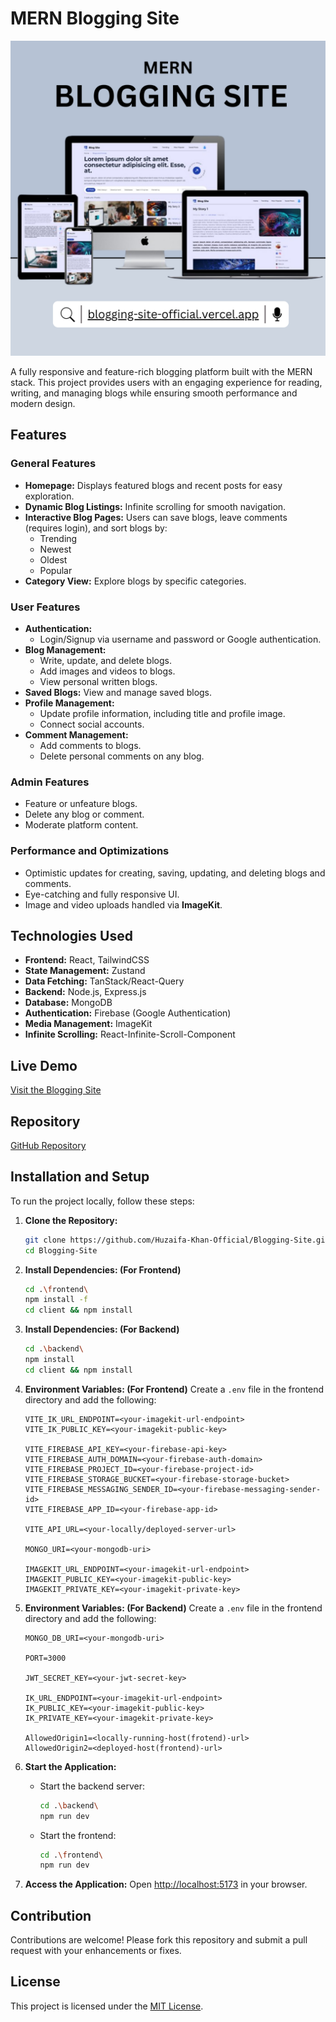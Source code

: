 # <a name="Title">MERN Blogging Site</a>

![Blogging Site Mockup](/frontend/public/Mockup-Template.png)

A fully responsive and feature-rich blogging platform built with the MERN stack. This project provides users with an engaging experience for reading, writing, and managing blogs while ensuring smooth performance and modern design.

## Features

### General Features

- **Homepage:** Displays featured blogs and recent posts for easy exploration.
- **Dynamic Blog Listings:** Infinite scrolling for smooth navigation.
- **Interactive Blog Pages:** Users can save blogs, leave comments (requires login), and sort blogs by:
  - Trending
  - Newest
  - Oldest
  - Popular
- **Category View:** Explore blogs by specific categories.

### User Features

- **Authentication:**
  - Login/Signup via username and password or Google authentication.
- **Blog Management:**
  - Write, update, and delete blogs.
  - Add images and videos to blogs.
  - View personal written blogs.
- **Saved Blogs:** View and manage saved blogs.
- **Profile Management:**
  - Update profile information, including title and profile image.
  - Connect social accounts.
- **Comment Management:**
  - Add comments to blogs.
  - Delete personal comments on any blog.

### Admin Features

- Feature or unfeature blogs.
- Delete any blog or comment.
- Moderate platform content.

### Performance and Optimizations

- Optimistic updates for creating, saving, updating, and deleting blogs and comments.
- Eye-catching and fully responsive UI.
- Image and video uploads handled via **ImageKit**.

## Technologies Used

- **Frontend:** React, TailwindCSS
- **State Management:** Zustand
- **Data Fetching:** TanStack/React-Query
- **Backend:** Node.js, Express.js
- **Database:** MongoDB
- **Authentication:** Firebase (Google Authentication)
- **Media Management:** ImageKit
- **Infinite Scrolling:** React-Infinite-Scroll-Component

## Live Demo

[Visit the Blogging Site](https://blogging-site-official.vercel.app)

## Repository

[GitHub Repository](https://github.com/Huzaifa-Khan-Official/Blogging-Site)

## Installation and Setup

To run the project locally, follow these steps:

1. **Clone the Repository:**

   ```bash
   git clone https://github.com/Huzaifa-Khan-Official/Blogging-Site.git
   cd Blogging-Site
   ```

2. **Install Dependencies: (For Frontend)**

   ```bash
   cd .\frontend\
   npm install -f
   cd client && npm install
   ```

3. **Install Dependencies: (For Backend)**

   ```bash
   cd .\backend\
   npm install
   cd client && npm install
   ```

4. **Environment Variables: (For Frontend)**
   Create a `.env` file in the frontend directory and add the following:

   ```env
   VITE_IK_URL_ENDPOINT=<your-imagekit-url-endpoint>
   VITE_IK_PUBLIC_KEY=<your-imagekit-public-key>

   VITE_FIREBASE_API_KEY=<your-firebase-api-key>
   VITE_FIREBASE_AUTH_DOMAIN=<your-firebase-auth-domain>
   VITE_FIREBASE_PROJECT_ID=<your-firebase-project-id>
   VITE_FIREBASE_STORAGE_BUCKET=<your-firebase-storage-bucket>
   VITE_FIREBASE_MESSAGING_SENDER_ID=<your-firebase-messaging-sender-id>
   VITE_FIREBASE_APP_ID=<your-firebase-app-id>

   VITE_API_URL=<your-locally/deployed-server-url>

   MONGO_URI=<your-mongodb-uri>

   IMAGEKIT_URL_ENDPOINT=<your-imagekit-url-endpoint>
   IMAGEKIT_PUBLIC_KEY=<your-imagekit-public-key>
   IMAGEKIT_PRIVATE_KEY=<your-imagekit-private-key>
   ```

5. **Environment Variables: (For Backend)**
   Create a `.env` file in the frontend directory and add the following:

   ```env
   MONGO_DB_URI=<your-mongodb-uri>

   PORT=3000

   JWT_SECRET_KEY=<your-jwt-secret-key>

   IK_URL_ENDPOINT=<your-imagekit-url-endpoint>
   IK_PUBLIC_KEY=<your-imagekit-public-key>
   IK_PRIVATE_KEY=<your-imagekit-private-key>

   AllowedOrigin1=<locally-running-host(frotend)-url>
   AllowedOrigin2=<deployed-host(frontend)-url>
   ```

6. **Start the Application:**

   - Start the backend server:
     ```bash
     cd .\backend\
     npm run dev
     ```
   - Start the frontend:
     ```bash
     cd .\frontend\
     npm run dev
     ```

7. **Access the Application:**
   Open [http://localhost:5173](http://localhost:5173) in your browser.

## Contribution

Contributions are welcome! Please fork this repository and submit a pull request with your enhancements or fixes.

## License

This project is licensed under the [MIT License](LICENSE).
